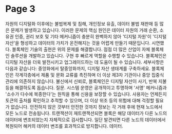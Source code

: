 # Page 3

자원의 디지털화 이후에는 불법복제 및 침해, 개인정보 유출, 데이터 불법 재판매 등 많은 문제가 발생하고 있습니다. 이러한 문제의 핵심 원인은 데이터 자원의 거래 순환, 소유권 인증, 권리 보호 및 기타 메커니즘이 충분히 완벽하지 않아 '디지털 자원'이 '디지털 자산'을 형성하고 데이터의 가치가 온전해지는 것을 어렵게 만들기 때문입니다. 시연했다. 블록체인 기술의 출현은 위의 문제를 해결합니다. 점점 더 많은 산업이 자체 블록체인 솔루션을 개발하고 있습니다. 구현 후 빠르게 역할을 수행할 수 있습니다. 블록체인은 디지털 자산을 더욱 발전시키고 업그레이드하는 데 도움이 될 수 있습니다. 세부사항은 다음과 같습니다: 중앙화에서 탈중앙화까지, 디지털 자산 생태계를 구축하세요. 블록체인은 각계각층에서 제품 및 문화 교류를 촉진하며 더 이상 제3자 기관이나 중앙 집중식 관리에 의존하지 않습니다. 불신에서 신뢰로, 블록체인은 디지털 자산이 사기, 반복 지불 등을 해결하도록 돕습니다. 질문. 시스템 운영은 공개적이고 투명하며 '서명' 메커니즘과 '소수가 다수에 복종한다'는 원칙을 통해 신용을 보장할 수 있습니다. 사용자는 언제든지 토큰의 출처를 확인하고 추적할 수 있으며, 더 이상 위조 등의 위험에 대해 걱정할 필요가 없습니다. 안전하지 않은 것부터 안전한 것까지 정보는 각 거래 후에 현재 노드에서 모든 노드로 전송됩니다. 트랜잭션이 재트랜잭션되면 블록은 해당 데이터가 다른 노드의 데이터에 변조되었는지 자체적으로 검사합니다. 일단 발견되면 다른 노드의 데이터에서 복원되어 해커의 데이터 변조를 효과적으로 방지합니다. 데이터.
